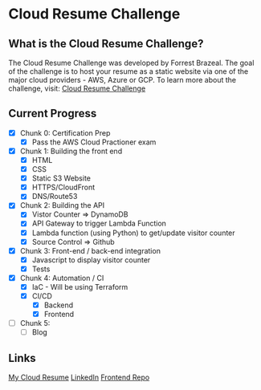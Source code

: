 # Cloud Resume Challenge

## What is the Cloud Resume Challenge?
The Cloud Resume Challenge was developed by Forrest Brazeal. The goal of the challenge is to host your resume as a static website via one of the major cloud providers - AWS, Azure or GCP. To learn more about the challenge, visit: [Cloud Resume Challenge](https://cloudresumechallenge.dev)

## Current Progress
 - [X] Chunk 0: Certification Prep
    - [X] Pass the AWS Cloud Practioner exam
 - [X] Chunk 1: Building the front end
    - [X] HTML
    - [X] CSS
    - [X] Static S3 Website
    - [X] HTTPS/CloudFront
    - [X] DNS/Route53
 - [X] Chunk 2: Building the API
    - [X] Vistor Counter => DynamoDB
    - [X] API Gateway to trigger Lambda Function
    - [X] Lambda function (using Python) to get/update visitor counter
    - [X] Source Control => Github
 - [X] Chunk 3: Front-end / back-end integration
    - [X] Javascript to display visitor counter
    - [X] Tests
 - [X] Chunk 4: Automation / CI
    - [X] IaC - Will be using Terraform
    - [X] CI/CD
        - [X] Backend
        - [X] Frontend
 - [ ] Chunk 5:
    - [ ] Blog

## Links
[My Cloud Resume](https://www.toyokocuthbert.com)
[LinkedIn](https://www.linkedin.com/in/toyokocuthbert/)
[Frontend Repo](https://github.com/y0k0r/crc-aws-frontend)
